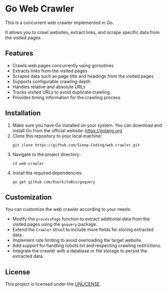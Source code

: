 <!DOCTYPE html>
<html lang="en">
<head>
 <meta charset="UTF-8">
 <meta name="viewport" content="width=device-width, initial-scale=1.0">
</head>
<body>
 <h1>Go Web Crawler</h1>
 <p>This is a concurrent web crawler implemented in Go. 
   
 It allows you to crawl websites, extract links, and scrape specific data from the visited pages.</p>

 <h2>Features</h2>
 <ul>
   <li>Crawls web pages concurrently using goroutines</li>
   <li>Extracts links from the visited pages</li>
   <li>Scrapes data such as page title and headings from the visited pages</li>
   <li>Supports configurable crawling depth</li>
   <li>Handles relative and absolute URLs</li>
   <li>Tracks visited URLs to avoid duplicate crawling</li>
   <li>Provides timing information for the crawling process</li>
 </ul>

 <h2>Installation</h2>
 <ol>
   <li>Make sure you have Go installed on your system. You can download and install Go from the official website: <a href="https://golang.org">https://golang.org</a></li>
   <li>Clone this repository to your local machine:
     <pre><code>git clone https://github.com/Sieep-Coding/web-crawler.git</code></pre>
   </li>
   <li>Navigate to the project directory:
     <pre><code>cd web-crawler</code></pre>
   </li>
   <li>Install the required dependencies:
     <pre><code>go get github.com/PuerkitoBio/goquery</code></pre>
   </li>
 </ol>

 <h2>Customization</h2>
 <p>You can customize the web crawler according to your needs:</p>
 <ul>
   <li>Modify the <code>processPage</code> function to extract additional data from the visited pages using the <code>goquery</code> package.</li>
   <li>Extend the <code>Crawler</code> struct to include more fields for storing extracted data.</li>
   <li>Implement rate limiting to avoid overloading the target website.</li>
   <li>Add support for handling robots.txt and respecting crawling restrictions.</li>
   <li>Integrate the crawler with a database or file storage to persist the extracted data.</li>
 </ul>

 <h2>License</h2>
 <p>This project is licensed under the <a href="LICENSE">UNLICENSE</a>.</p>
</body>
</html>
